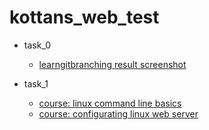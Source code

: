 # kottans_web_test
- task_0
	* [learngitbranching result screenshot](https://raw.githubusercontent.com/dellachaise/kottans_web_test/master/task_0/learngitbranching_main.png)

- task_1
	* [course: linux command line basics](https://raw.githubusercontent.com/dellachaise/kottans_web_test/master/task_1/linux_command_line_basics.png)
	* [course: configurating linux web server](https://raw.githubusercontent.com/dellachaise/kottans_web_test/master/task_1/configurating_Linux_Web_Server.png)